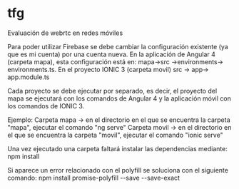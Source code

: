 # tfg
Evaluación de webrtc en redes móviles

Para poder utilizar Firebase se debe cambiar la configuración existente (ya que es mi cuenta) por una cuenta nueva. En la aplicación de Angular 4 (carpeta mapa), esta configuración está en: mapa->src ->environments-> environments.ts. En el proyecto IONIC 3 (carpeta movil) src -> app-> app.module.ts

Cada proyecto se debe ejecutar por separado, es decir, el proyecto del mapa se ejecutará con los comandos de Angular 4 y la aplicación móvil con los comandos de IONIC 3.

Ejemplo: Carpeta mapa -> en el directorio en el que se encuentra la carpeta "mapa", ejecutar el comando "ng serve"
         Carpeta movil -> en el directorio en el que se encuentra la carpeta "movil", ejecutar el comando "ionic serve"

Una vez ejecutado una carpeta faltará instalar las dependencias mediante: npm install 

Si aparece un error relacionado con el polyfill se soluciona con el siguiente comando:
npm install promise-polyfill --save --save-exact
